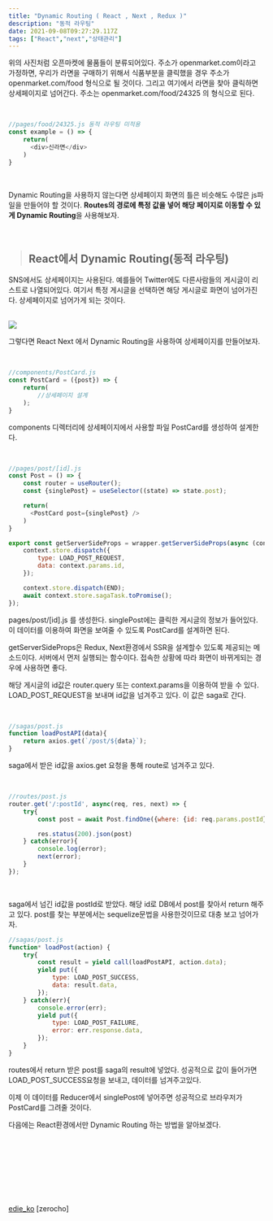 ```yaml
---
title: "Dynamic Routing ( React , Next , Redux )"
description: "동적 라우팅"
date: 2021-09-08T09:27:29.117Z
tags: ["React","next","상태관리"]
---
```

위의 사진처럼 오픈마켓에 물품들이 분류되어있다. 주소가 openmarket.com이라고 가정하면, 우리가 라면을 구매하기 위해서 식품부분을 클릭했을 경우 주소가 openmarket.com/food 형식으로 될 것이다. 그리고 여기에서 라면을 찾아 클릭하면 상세페이지로 넘어간다. 주소는 openmarket.com/food/24325 의 형식으로 된다.

<br />

```js
//pages/food/24325.js 동적 라우팅 미적용
const example = () => {
    return(
      <div>신라면</div>
    )
}
```

<br />

Dynamic Routing을 사용하지 않는다면 상세페이지 화면의 틀은 비슷해도 수많은 js파일을 만들어야 할 것이다. **Routes의 경로에 특정 값을 넣어 해당 페이지로 이동할 수 있게 Dynamic Routing**을 사용해보자.

<br />

>## React에서 Dynamic Routing(동적 라우팅)

SNS에서도 상세페이지는 사용된다. 예를들어 Twitter에도 다른사람들의 게시글이 리스트로 나열되어있다. 여기서 특정 게시글을 선택하면 해당 게시글로 화면이 넘어가진다. 상세페이지로 넘어가게 되는 것이다.

<br />

<img src="https://jbee.io/static/254132caddb595a97d5410dc9ac53388/a805e/react-ecosystem.png" />

그렇다면 React Next 에서 Dynamic Routing을 사용하여 상세페이지를 만들어보자.

<br />

```js
//components/PostCard.js
const PostCard = ({post}) => {
    return(
        //상세페이지 설계
    );
}
```
components 디렉터리에 상세페이지에서 사용할 파일 PostCard를 생성하여 설계한다.

<br />

```js
//pages/post/[id].js
const Post = () => {
    const router = useRouter();
    const {singlePost} = useSelector((state) => state.post);

    return(
      <PostCard post={singlePost} /> 
    )
}

export const getServerSideProps = wrapper.getServerSideProps(async (context) => {
    context.store.dispatch({
        type: LOAD_POST_REQUEST,
        data: context.params.id,
    });

    context.store.dispatch(END);
    await context.store.sagaTask.toPromise();
});
```
pages/post/[id].js 를 생성한다. singlePost에는 클릭한 게시글의 정보가 들어있다. 이 데이터를 이용하여 화면을 보여줄 수 있도록 PostCard를 설계하면 된다.

getServerSideProps은 Redux, Next환경에서 SSR을 설계할수 있도록 제공되는 메소드이다. 서버에서 먼저 실행되는 함수이다. 접속한 상황에 따라 화면이 바뀌게되는 경우에 사용하면 좋다.

해당 게시글의 id값은 router.query 또는 context.params을 이용하여 받을 수 있다. LOAD_POST_REQUEST을 보내며 id값을 넘겨주고 있다. 이 값은 saga로 간다.

<br />

```js
//sagas/post.js
function loadPostAPI(data){
    return axios.get(`/post/${data}`);
}
```
saga에서 받은 id값을 axios.get 요청을 통해 route로 넘겨주고 있다.

<br />

```js
//routes/post.js
router.get('/:postId', async(req, res, next) => {
    try{
        const post = await Post.findOne({where: {id: req.params.postId}})

        res.status(200).json(post)
    } catch(error){
        console.log(error);
        next(error);
    }
});
```

<br />

saga에서 넘긴 id값을 postId로 받았다. 해당 id로 DB에서 post를 찾아서 return 해주고 있다. post를 찾는 부분에서는 sequelize문법을 사용한것이므로 대충 보고 넘어가자.

```js
//sagas/post.js
function* loadPost(action) {
    try{
        const result = yield call(loadPostAPI, action.data);
        yield put({
            type: LOAD_POST_SUCCESS,
            data: result.data,
        });
    } catch(err){
        console.error(err);
        yield put({
            type: LOAD_POST_FAILURE,
            error: err.response.data,
        });
    }
}
```

routes에서 return 받은 post를 saga의 result에 넣었다. 성공적으로 값이 들어가면 LOAD_POST_SUCCESS요청을 보내고, 데이터를 넘겨주고있다.

이제 이 데이터를 Reducer에서 singlePost에 넣어주면 성공적으로 브라우저가 PostCard를 그려줄 것이다.

다음에는 React환경에서만 Dynamic Routing 하는 방법을 알아보겠다.

<br /><br /><br /><br /><br /><br /><br />

[edie_ko](https://velog.io/@edie_ko/React-%EB%8F%99%EC%A0%81%EB%9D%BC%EC%9A%B0%ED%8C%85-Dynamic-Routing%EC%9C%BC%EB%A1%9C-%EC%83%81%EC%84%B8%ED%8E%98%EC%9D%B4%EC%A7%80-%EA%B5%AC%ED%98%84%ED%95%98%EA%B8%B0) [zerocho]